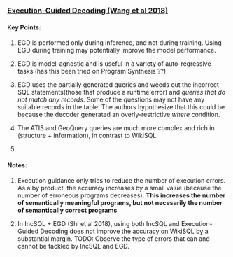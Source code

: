 ### [Execution-Guided Decoding (Wang et al 2018)](https://arxiv.org/abs/1807.03100)


#### Key Points:
1. EGD is performed only during inference, and not during training. Using EGD during training may potentially improve the model performance.

2. EGD is model-agnostic and is useful in a variety of auto-regressive tasks (has this been tried on Program Synthesis ??) 

3. EGD uses the partially generated queries and weeds out the incorrect SQL statements(those that produce a runtime error) and *queries that do not match any records*. Some of the questions may not have any suitable records in the table. The authors hypothesize that this could be because the decoder generated an overly-restrictive *where* condition. 

4. The ATIS and GeoQuery queries are much more complex and rich in (structure + information), in contrast to WikiSQL.

5. 

#### Notes:
1. Execution guidance only tries to reduce the number of execution errors. As a by product, the accuracy increases by a small value (because the number of erroneous programs decreases).
**This increases the number of semantically meaningful programs, but not necesarily the number of semantically correct programs**

2. In IncSQL + EGD (Shi et al 2018), using both IncSQL and Execution-Guided Decoding does not improve the accuracy on WikiSQL by a substantial margin.
TODO: Observe the type of errors that can and cannot be tackled by IncSQL and EGD.
